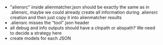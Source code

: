 - "aliensrc" inside alienmatcher.json should be exactly the same as in
  .aliensrc, maybe we could already create all information during .aliensrc
  creation and then just copy it into alienmatcher results
- .aliensrc misses the "tool" json header
- all debug and info outputs should have a clnpath or abspath? We need to decide a strategy here
- create models for each JSON
